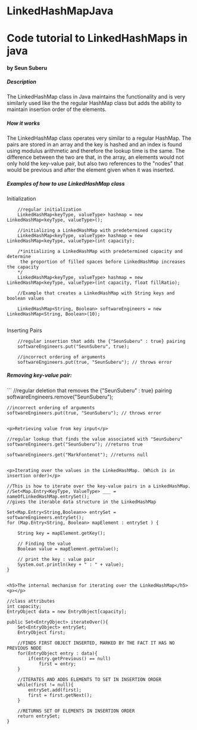 # LinkedHashMapJava
<h1>Code tutorial to LinkedHashMaps in java</h1>
<h4>by Seun Suberu</h4>
<h5>Description</h5>
<p>The LinkedHashMap class in Java maintains the functionality
and is very similarly used like the the regular HashMap class but adds
 the ability to maintain insertion order of the elements.</p>
<h5>How it works</h5>
<p>The LinkedHashMap class operates very similar to a regular HashMap. 
The pairs are stored in an array and the key is hashed and an index is 
found using modulus arithmetic and therefore the lookup time is the same. 
The difference between the two are that, in the array, an elements would 
not only hold the key-value pair, but also two references to the "nodes" that 
would be previous and after the element given when it was inserted.</p>
<h5>Examples of how to use LinkedHashMap class</h5>
<p>Initialization</p>

```
    //regular initialization
    LinkedHashMap<keyType, valueType> hashmap = new LinkedHashMap<keyType, valueType>();
    
    //initializing a LinkedHashMap with predetermined capacity
    LinkedHashMap<keyType, valueType> hashmap = new LinkedHashMap<keyType, valueType>(int capacity);
    
    /*initializing a LinkedHashMap with predetermined capacity and determine
     the proportion of filled spaces before LinkedHashMap increases the capacity
    */
    LinkedHashMap<keyType, valueType> hashmap = new LinkedHashMap<keyType, valueType>(int capacity, float fillRatio);

    //Example that creates a LinkedHashMap with String keys and boolean values
    
    LinkedHashMap<String, Boolean> softwareEngineers = new LinkedHashMap<String, Boolean>(10);
    
```

<p>Inserting Pairs</p>

```
    //regular insertion that adds the {"SeunSuberu" : true} pairing
    softwareEngineers.put("SeunSuberu", true);
    
    //incorrect ordering of arguments
    softwareEngineers.put(true, "SeunSuberu"); // throws error
```

<h5>Removing key-value pair:</h5>
```
    //regular deletion that removes the {"SeunSuberu" : true} pairing
    softwareEngineers.remove("SeunSuberu");
    
    //incorrect ordering of arguments
    softwareEngineers.put(true, "SeunSuberu"); // throws error
```

<p>Retrieving value from key input</p>

```
    //regular lookup that finds the value associated with "SeunSuberu"
    softwareEngineers.get("SeunSuberu"); //returns true
    
    softwareEngineers.get("MarkFontenot"); //returns null
```

<p>Iterating over the values in the LinkedHashMap. (Which is in insertion order)</p>

```
    //This is how to iterate over the key-value pairs in a LinkedHashMap.
    //Set<Map.Entry<KeyType, ValueType> ___ = nameOfLinkedHashMap.entrySet(); 
    //gives the iterable data structure in the LinkedHashMap
    
    Set<Map.Entry<String,Boolean>> entrySet = softwareEngineers.entrySet();
    for (Map.Entry<String, Boolean> mapElement : entrySet ) {
        
        String key = mapElement.getKey();

        // Finding the value
        Boolean value = mapElement.getValue();

        // print the key : value pair
        System.out.println(key + " : " + value);
    }
```

<h5>The internal mechanism for iterating over the LinkedHashMap</h5>
<p></p>

```
    //class attributes
    int capacity;
    EntryObject data = new EntryObject[capacity];
    
    public Set<EntryObject> iterateOver(){
        Set<EntryObject> entrySet;
        EntryObject first;
        
        //FINDS FIRST OBJECT INSERTED, MARKED BY THE FACT IT HAS NO PREVIOUS NODE
        for(EntryObject entry : data){
            if(entry.getPrevious() == null)
                first = entry;
        }
        
        //ITERATES AND ADDS ELEMENTS TO SET IN INSERTION ORDER
        while(first != null){
            entrySet.add(first);
            first = first.getNext();
        }
        
        //RETURNS SET OF ELEMENTS IN INSERTION ORDER
        return entrySet;
    }
```